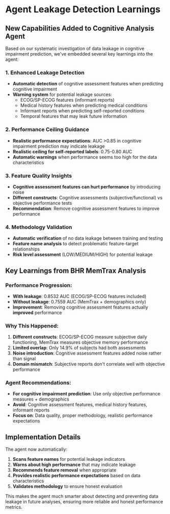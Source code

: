 # Agent Leakage Detection Learnings

## New Capabilities Added to Cognitive Analysis Agent

Based on our systematic investigation of data leakage in cognitive impairment prediction, we've embedded several key learnings into the agent:

### 1. **Enhanced Leakage Detection**
- **Automatic detection** of cognitive assessment features when predicting cognitive impairment
- **Warning system** for potential leakage sources:
  - ECOG/SP-ECOG features (informant reports)
  - Medical history features when predicting medical conditions
  - Informant reports when predicting self-reported conditions
  - Temporal features that may leak future information

### 2. **Performance Ceiling Guidance**
- **Realistic performance expectations**: AUC >0.85 in cognitive impairment prediction may indicate leakage
- **Realistic ceiling for self-reported labels**: 0.75-0.80 AUC
- **Automatic warnings** when performance seems too high for the data characteristics

### 3. **Feature Quality Insights**
- **Cognitive assessment features can hurt performance** by introducing noise
- **Different constructs**: Cognitive assessments (subjective/functional) vs objective performance tests
- **Recommendation**: Remove cognitive assessment features to improve performance

### 4. **Methodology Validation**
- **Automatic verification** of no data leakage between training and testing
- **Feature name analysis** to detect problematic feature-target relationships
- **Risk level assessment** (LOW/MEDIUM/HIGH) for potential leakage

## Key Learnings from BHR MemTrax Analysis

### **Performance Progression:**
- **With leakage**: 0.8532 AUC (ECOG/SP-ECOG features included)
- **Without leakage**: 0.7559 AUC (MemTrax + demographics only)
- **Improvement**: Removing cognitive assessment features actually **improved** performance

### **Why This Happened:**
1. **Different constructs**: ECOG/SP-ECOG measure subjective daily functioning, MemTrax measures objective memory performance
2. **Limited overlap**: Only 14.9% of subjects had both assessments
3. **Noise introduction**: Cognitive assessment features added noise rather than signal
4. **Domain mismatch**: Subjective reports don't correlate well with objective performance

### **Agent Recommendations:**
- **For cognitive impairment prediction**: Use only objective performance measures + demographics
- **Avoid**: Cognitive assessment features, medical history features, informant reports
- **Focus on**: Data quality, proper methodology, realistic performance expectations

## Implementation Details

The agent now automatically:
1. **Scans feature names** for potential leakage indicators
2. **Warns about high performance** that may indicate leakage
3. **Recommends feature removal** when appropriate
4. **Provides realistic performance expectations** based on data characteristics
5. **Validates methodology** to ensure honest evaluation

This makes the agent much smarter about detecting and preventing data leakage in future analyses, ensuring more reliable and honest performance metrics.
